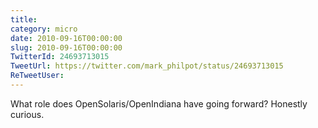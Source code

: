 ```yaml
---
title: 
category: micro
date: 2010-09-16T00:00:00
slug: 2010-09-16T00:00:00
TwitterId: 24693713015
TweetUrl: https://twitter.com/mark_philpot/status/24693713015
ReTweetUser: 
---
```


What role does OpenSolaris/OpenIndiana have going forward? Honestly curious.